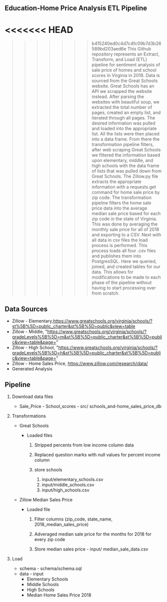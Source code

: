 ## Education-Home Price Analysis ETL Pipeline
<<<<<<< HEAD
=======

>>>>>>> b415240ed0c4d7c4fc09b7d3b26589bd203aed6e
This Github repository represents an Extract, Transform, and Load (ETL) pipeline for sentiment analysis of sale price of homes and school scores in Virginia in 2018. Data is sourced from the Great Schools website. Great Schools has an API we scrapped the website instead. After parsing the websites with beautiful soup, we extracted the total number of pages, created an empty list, and iterated through all pages. The desired information was pulled and loaded into the appropriate list. All the lists were then placed into a data frame. From there the transformation pipeline filters, after web scraping Great Schools we filtered the information based upon elementary, middle, and high schools with the data frame of lists that was pulled down from Great Schools. The Zillow.py file extracts the appropriate information with a requests.get command for home sale price by zip code. The transformation pipeline filters the home sale price data into the average median sale price based for each zip code in the state of Virginia. This was done by averaging the monthly sale price for all of 2018 and exporting to a CSV. Next with all data in csv files the load process is performed. This process loads all four .csv files and publishes them into PostgresSQL. Here we queried, joined, and created tables for our data. This allows for modifications to be made to each phase of the pipeline without having to start processing over from scratch.


## Data Sources
* Zillow - Elementary,https://www.greatschools.org/virginia/schools/?st%5B%5D=public_charter&st%5B%5D=public&view=table
* Zillow - Middle, "https://www.greatschools.org/virginia/schools/?gradeLevels%5B%5D=m&st%5B%5D=public_charter&st%5B%5D=public&view=table&page="
* Zillow - High School, "https://www.greatschools.org/virginia/schools/?gradeLevels%5B%5D=h&st%5B%5D=public_charter&st%5B%5D=public&view=table&page="
* Zillow - Home Sales Price, https://www.zillow.com/research/data/
* Generated Analysis

## Pipeline
1. Download data files
    * Sale_Price - School_scores - src/   schools_and-home_sales_price_db
2. Transformations
    * Great Schools
        * Loaded files
            1. Stripped percents from low income column data

            2. Replaced question marks with null values for percent income column

            3. store schools
                1. input/elementary_schools.csv
                1. input/middle_schools.csv
                1. input/high_schools.csv
        
    * Zillow Median Sales Price       
        * Loaded file
            1. Filter columns (zip_code, state_name,        2018_median_sales_price)

            2. Adveraged median sale price for the months for 2018 for every zip code

            3. Store median sales price - input/            median_sale_data.csv
         
         
3. Load
    * schema - schema/schema.sql
    * data - input
      * Elementary Schools
      * Middle Schools
      * High Schools
      * Median Home Sales Price 2018



